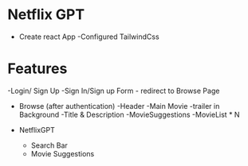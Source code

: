 # Netflix GPT

- Create react App
-Configured TailwindCss


# Features
-Login/ Sign Up 
    -Sign In/Sign up Form
    - redirect to Browse Page
- Browse (after authentication)
    -Header
    -Main Movie
        -trailer in Background
        -Title & Description
        -MovieSuggestions
        -MovieList * N

- NetflixGPT
    - Search Bar
    - Movie Suggestions
